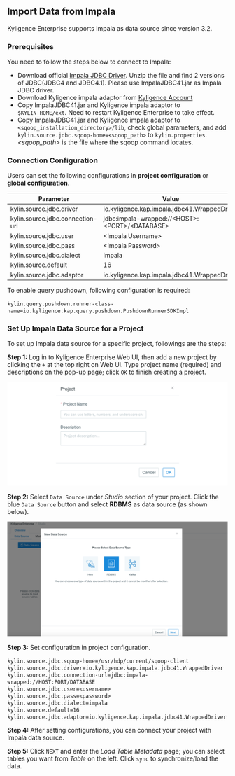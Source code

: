 ## Import Data from Impala

Kyligence Enterprise supports Impala as data source since version 3.2. 



### Prerequisites

You need to follow the steps below to connect to Impala:

- Download official [Impala JDBC Driver](https://www.cloudera.com/downloads/connectors/impala/jdbc/2-6-4.html).  Unzip the file and find 2 versions of JDBC(JDBC4 and JDBC4.1). Please use ImpalaJDBC41.jar as Impala JDBC driver.
- Download Kyligence impala adaptor from [Kyligence Account](http://download.kyligence.io/#/addons)
- Copy ImpalaJDBC41.jar and Kyligence impala adaptor to `$KYLIN_HOME/ext`. Need to restart Kyligence Enterprise to take effect.
- Copy ImpalaJDBC41.jar and Kyligence impala adaptor to `<sqoop_installation_directory>/lib`, check global parameters, and add `kylin.source.jdbc.sqoop-home=<sqoop_path>` to `kylin.properties`. *<sqoop_path>* is the file where the sqoop command locates.



### Connection Configuration

Users can set the following configurations in **project configuration** or **global configuration**.

| Parameter                        | Value                                                        |
| -------------------------------- | ------------------------------------------------------------ |
| kylin.source.jdbc.driver         | io.kyligence.kap.impala.jdbc41.WrappedDriver                 |
| kylin.source.jdbc.connection-url | jdbc:impala-wrapped://&lt;HOST&gt;:&lt;PORT&gt;/&lt;DATABASE&gt; |
| kylin.source.jdbc.user           | &lt;Impala Username&gt;                                      |
| kylin.source.jdbc.pass           | &lt;Impala Password&gt;                                      |
| kylin.source.jdbc.dialect        | impala                                                       |
| kylin.source.default             | 16                                                           |
| kylin.source.jdbc.adaptor        | io.kyligence.kap.impala.jdbc41.WrappedDriver                 |

To enable query pushdown, following configuration is required:

```properties
kylin.query.pushdown.runner-class-name=io.kyligence.kap.query.pushdown.PushdownRunnerSDKImpl
```



### Set Up Impala Data Source for a Project

To set up Impala data source for a specific project, followings are the steps:

**Step 1:** Log in to Kyligence Enterprise Web UI, then add a new project by clicking the `+` at the top right on Web UI. Type project name (required) and descriptions on the pop-up page; click `OK` to finish creating a project.

![Create project](images/create_project.png)



**Step 2:** Select `Data Source` under *Studio* section of your project. Click the blue `Data Source` button and select **RDBMS** as data source (as shown below).

![Select Data Source](images/rdbms_import_select_source.png)

**Step 3:** Set configuration in project configuration.

```properties
kylin.source.jdbc.sqoop-home=/usr/hdp/current/sqoop-client
kylin.source.jdbc.driver=io.kyligence.kap.impala.jdbc41.WrappedDriver
kylin.source.jdbc.connection-url=jdbc:impala-wrapped://HOST:PORT/DATABASE
kylin.source.jdbc.user=<username>
kylin.source.jdbc.pass=<password>
kylin.source.jdbc.dialect=impala
kylin.source.default=16
kylin.source.jdbc.adaptor=io.kyligence.kap.impala.jdbc41.WrappedDriver
```

**Step 4:** After setting configurations, you can connect your project with Impala data source.

**Step 5:** Click `NEXT` and enter the *Load Table Metadata* page; you can select tables you want from *Table* on the left. Click `sync` to synchronize/load the data. 
